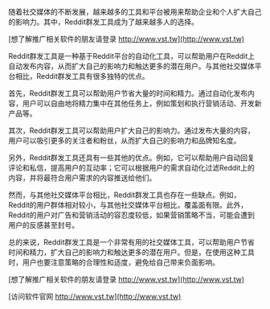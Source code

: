 随着社交媒体的不断发展，越来越多的工具和平台被用来帮助企业和个人扩大自己的影响力。其中，Reddit群发工具成为了越来越多人的选择。

[想了解推广相关软件的朋友请登录 http://www.vst.tw](http://www.vst.tw)

Reddit群发工具是一种基于Reddit平台的自动化工具，可以帮助用户在Reddit上自动发布内容，从而扩大自己的影响力和触达更多的潜在用户。与其他社交媒体平台相比，Reddit群发工具有很多独特的优点。

首先，Reddit群发工具可以帮助用户节省大量的时间和精力。通过自动化发布内容，用户可以自由地将精力集中在其他任务上，例如策划和执行营销活动、开发新产品等。

其次，Reddit群发工具可以帮助用户扩大自己的影响力。通过发布大量的内容，用户可以吸引更多的关注者和粉丝，从而扩大自己的影响力和品牌知名度。

另外，Reddit群发工具还具有一些其他的优点。例如，它可以帮助用户自动回复评论和私信，提高用户的互动率；它可以根据用户的需求自动化过滤Reddit上的内容，并将最符合用户需求的内容推送给他们。

然而，与其他社交媒体平台相比，Reddit群发工具也存在一些缺点。例如，Reddit的用户群体相对较小，与其他社交媒体平台相比，覆盖面有限。此外，Reddit的用户对广告和营销活动的容忍度较低，如果营销策略不当，可能会遭到用户的反感甚至封号。

总的来说，Reddit群发工具是一个非常有用的社交媒体工具，可以帮助用户节省时间和精力，扩大自己的影响力和触达更多的潜在用户。但是，在使用这种工具时，用户也要注意策略的合理性和适度，避免给自己带来负面影响。

[想了解推广相关软件的朋友请登录 http://www.vst.tw](http://www.vst.tw)


[访问软件官网 http://www.vst.tw](http://www.vst.tw)
